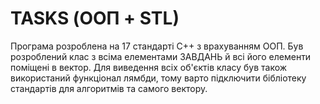 # TASKS (ООП + STL)
Програма розроблена на 17 стандарті С++ з врахуванням ООП. Був розроблений клас з всіма елементами ЗАВДАНЬ й всі його елементи поміщені в вектор. Для виведення всіх об'єктів класу був також використаний функціонал лямбди, тому варто підключити бібліотеку стандартів для алгоритмів та самого вектору.
